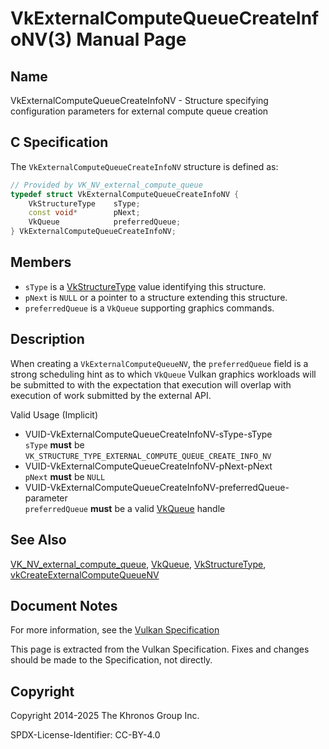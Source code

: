 # VkExternalComputeQueueCreateInfoNV(3) Manual Page

## Name

VkExternalComputeQueueCreateInfoNV - Structure specifying configuration parameters for external compute queue creation



## [](#_c_specification)C Specification

The `VkExternalComputeQueueCreateInfoNV` structure is defined as:

```c++
// Provided by VK_NV_external_compute_queue
typedef struct VkExternalComputeQueueCreateInfoNV {
    VkStructureType    sType;
    const void*        pNext;
    VkQueue            preferredQueue;
} VkExternalComputeQueueCreateInfoNV;
```

## [](#_members)Members

- `sType` is a [VkStructureType](https://registry.khronos.org/vulkan/specs/latest/man/html/VkStructureType.html) value identifying this structure.
- `pNext` is `NULL` or a pointer to a structure extending this structure.
- `preferredQueue` is a `VkQueue` supporting graphics commands.

## [](#_description)Description

When creating a `VkExternalComputeQueueNV`, the `preferredQueue` field is a strong scheduling hint as to which `VkQueue` Vulkan graphics workloads will be submitted to with the expectation that execution will overlap with execution of work submitted by the external API.

Valid Usage (Implicit)

- [](#VUID-VkExternalComputeQueueCreateInfoNV-sType-sType)VUID-VkExternalComputeQueueCreateInfoNV-sType-sType  
  `sType` **must** be `VK_STRUCTURE_TYPE_EXTERNAL_COMPUTE_QUEUE_CREATE_INFO_NV`
- [](#VUID-VkExternalComputeQueueCreateInfoNV-pNext-pNext)VUID-VkExternalComputeQueueCreateInfoNV-pNext-pNext  
  `pNext` **must** be `NULL`
- [](#VUID-VkExternalComputeQueueCreateInfoNV-preferredQueue-parameter)VUID-VkExternalComputeQueueCreateInfoNV-preferredQueue-parameter  
  `preferredQueue` **must** be a valid [VkQueue](https://registry.khronos.org/vulkan/specs/latest/man/html/VkQueue.html) handle

## [](#_see_also)See Also

[VK\_NV\_external\_compute\_queue](https://registry.khronos.org/vulkan/specs/latest/man/html/VK_NV_external_compute_queue.html), [VkQueue](https://registry.khronos.org/vulkan/specs/latest/man/html/VkQueue.html), [VkStructureType](https://registry.khronos.org/vulkan/specs/latest/man/html/VkStructureType.html), [vkCreateExternalComputeQueueNV](https://registry.khronos.org/vulkan/specs/latest/man/html/vkCreateExternalComputeQueueNV.html)

## [](#_document_notes)Document Notes

For more information, see the [Vulkan Specification](https://registry.khronos.org/vulkan/specs/latest/html/vkspec.html#VkExternalComputeQueueCreateInfoNV)

This page is extracted from the Vulkan Specification. Fixes and changes should be made to the Specification, not directly.

## [](#_copyright)Copyright

Copyright 2014-2025 The Khronos Group Inc.

SPDX-License-Identifier: CC-BY-4.0